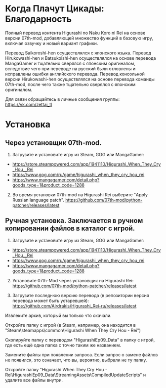 # Когда Плачут Цикады: Благодарность
Полный перевод контента Higurashi no Naku Koro ni Rei на основе версии 07th-mod, добавляющей множество функций в базовую игру, включая озвучку и новый вариант графики.

Перевод Saikoroshi-hen осуществлялся с японского языка. Перевод Hirukowashi-hen и Batsukoishi-hen осуществлялся на основе перевода MangaGamer и тщательно сверялся с японским оригиналом, вследствие чего при переводе на русский были отловлены и исправлены ошибки английского перевода. Перевод консольной версии Hirukowashi-hen осуществлялся на основе перевода команды 07th-mod, после чего также тщательно сверялся с японским оригиналом.

Для связи обращайтесь в личные сообщения группы: https://vk.com/zettai_tl

# Установка
## Через установщик 07th-mod.

1. Загрузите и установите игру из Steam, GOG или MangaGamer:

* https://store.steampowered.com/app/1941110/Higurashi_When_They_Cry_Hou__Rei
* https://www.gog.com/ru/game/higurashi_when_they_cry_hou_rei
* https://www.mangagamer.com/detail.php?goods_type=1&product_code=1288

2. Во время установки 07th-mod на Higurashi Rei выберите "Apply Russian language patch".
https://github.com/07th-mod/python-patcher/releases/latest

## Ручная установка. Заключается в ручном копировании файлов в каталог с игрой.

1. Загрузите и установите игру из Steam, GOG или MangaGamer:

* https://store.steampowered.com/app/1941110/Higurashi_When_They_Cry_Hou__Rei
* https://www.gog.com/ru/game/higurashi_when_they_cry_hou_rei
* https://www.mangagamer.com/detail.php?goods_type=1&product_code=1288

2. Установите 07th-Mod через установщик на Higurashi Rei:
https://github.com/07th-mod/python-patcher/releases/latest

2. Загрузите последнюю версию перевода (в репозитории версия перевода может быть устаревшей):
https://github.com/Airdrakis/Higurashi_Rei-ru/releases/latest

Извлеките архив, который вы только что скачали.

Откройте папку с игрой (в Steam, например, она находится в "Steam\steamapps\common\Higurashi When They Cry Hou - Rei")

Скопируйте папку с переводом "HigurashiEp09_Data" в папку с игрой, где есть ещё одна папка с точно таким же названием.

Замените файлы при появлении запроса. Если запрос о замене файлов не появился, это означает, что вы, вероятно, выбрали не ту папку.

Откройте папку "Higurashi When They Cry Hou - Rei\HigurashiEp09_Data\StreamingAssets\CompiledUpdateScripts" и удалите все файлы внутри.
